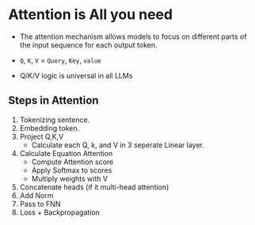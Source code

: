 # **Attention is All you need**
- The attention mechanism allows models to focus on different parts of the input sequence for each output token.

- `Q`, `K`, `V` = `Query`, `Key`, `value`
- Q/K/V logic is universal in all LLMs

## **Steps in Attention**
1. Tokenizing sentence.
2. Embedding token.
3. Project Q,K,V
    - Calculate each Q, k, and V in 3 seperate Linear layer.
4. Calculate Equation Attention 
    - Compute Attention score
    - Apply Softmax to scores
    - Multiply weights with V
5. Concatenate heads (if it multi-head attention)
6. Add Norm
7. Pass to FNN
8. Loss + Backpropagation
